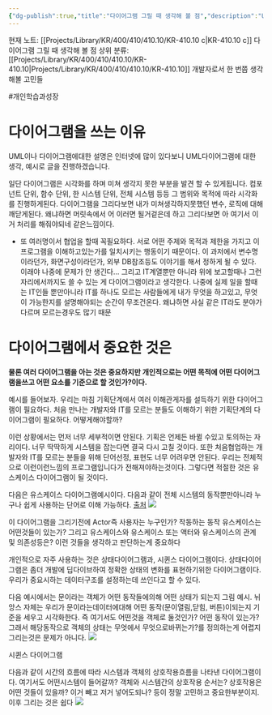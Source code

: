 ```yaml
---
{"dg-publish":true,"title":"다이어그램 그릴 때 생각해 볼 점","description":"UML다이어그램과 같이 시각화를 통해 프로그램이나 클래스, 기능을 표현하는 것에 생각해본 글입니다. 어떤 목적에 의해 어떤 다이어그램을 선택할지나 또는 다이어그램인 만큼 어떤 대상을 기준으로 할지, 읽는 사람은 어떤 사람인지등에 따라 조정하는 점등 단순히 기술적으로 그리기전에 누구를 위해 어떤 것을 선택할지를 생각해본 점입니다.","permalink":"/projects/library/kr/400/410/410-10/kr-410-10-c/","dgPassFrontmatter":true,"noteIcon":"0","created":"2024-12-18T22:03:02.471+09:00","updated":"2025-07-08T22:56:11.466+09:00"}
---
```


현재 노트: [[Projects/Library/KR/400/410/410.10/KR-410.10 c\|KR-410.10 c]] 다이어그램 그릴 때 생각해 볼 점
상위 분류: [[Projects/Library/KR/400/410/410.10/KR-410.10\|Projects/Library/KR/400/410/410.10/KR-410.10]] 개발자로서 한 번쯤 생각해볼 고민들

#개인학습과성장 


# 다이어그램을 쓰는 이유
UML이나 다이어그램에대한 설명은 인터넷에 많이 있다보니 UML다이어그램에 대한 생각, 예시로 글을 진행하겠습니다.

일단 다이어그램은 시각화를 하며 미쳐 생각지 못한 부분을 발견 할 수 있게됩니다. 컴포넌트 단위, 함수 단위, 한 시스템 단위, 전체 시스템 등등 그 범위와 목적에 따라 시각화를 진행하게된다. 다이어그램을 그리다보면 내가 미쳐생각하지못했던 변수, 로직에 대해 깨닫게된다. 왜냐하면 머릿속에서 어 이러면 될거겉은데 하고 그리다보면 아 여기서 이거 처리를 해줘야되네 같은느낌이다.

- 또 여러명이서 협업을 할때 꼭필요하다.
서로 어떤 주제와 목적과 제한을 가지고 이 프로그램을 이해하고있는가를 일치시키는 행동이기 때문이다. 이 과저에서 변수명이라던가, 화면구성이라던가, 외부  DB참조등도 이야기를 해서 정하게 될 수 있다. 이래야 나중에 문제가 안 생긴다... 그리고 IT계열뿐만 아니라 위에 보고할때나 그런 자리에서까지도 쓸 수 있는 게 다이어그램이라고 생각한다. 나중에 실제 일을 할때는 IT인들 뿐만아니라 IT를 하나도 모르는 사람들에게 내가 무엇을 하고있고, 무엇이 가능한지를 설명해야되는 순간이 무조건온다. 왜냐하면 사실 같은 IT라도 분야가 다르며 모르는경우도 많기 때문

#  다이어그램에서 중요한 것은
**물론 여러 다이어그램을 아는 것은 중요하지만 개인적으로는 어떤 목적에 어떤 다이어그램을쓰고 어떤 요소를 기준으로 할 것인가?이다.**

예시를 들어보자. 우리는 마침 기획단계에서 여러 이해관게자를 설득하기 위한 다이어그램이 필요하다. 처음 만나는 개발자와 IT를 모르는 분들도 이해하기 위한 기획단계의 다이어그램이 필요하다. 어떻게해야할까?

이런 상황에서는 먼저 너무 세부적이면 안된다. 기획은 언제든 바뀔 수있고 토의하는 자리이다. 너무 딱딱하게 시스템을 잡는다면 결국 다시 고칠 것이다. 또한 처음협업하는 개발자와 IT를 모르는 분들을 위해 단어선정, 표현도 너무 어려우면 안된다. 우리는 전체적으로 이런이런느낌의 프로그램입니다가 전해져야하는것이다.
그렇다면 적절한 것은 유스케이스 다이어그램이 될 것이다.

다음은 유스케이스 다이어그램예시이다.
다음과 같이 전체 시스템의 동작뿐만아니라 누구나 쉽게 사용하는 단어로 이해 가능하다.
[출처](https://velog.io/@seolang2/UML-%EB%B0%B0%EC%9B%8C%EB%B3%B4%EA%B8%B0-%EC%8B%9C%EB%A6%AC%EC%A6%88-3-%EC%9C%A0%EC%8A%A4%EC%BC%80%EC%9D%B4%EC%8A%A4-%EB%8B%A4%EC%9D%B4%EC%96%B4%EA%B7%B8%EB%9E%A8)
![](https://i.imgur.com/jq8rXch.png)



이 다이어그램을 그리기전에 Actor즉 사용자는 누구인가? 작동하는 동작 유스케이스는 어떤것들이 있는가? 그리고 유스케이스와 유스케이스 또는 액터와 유스케이스의 관계 및 의존성등은? 이런 것들을 생각하고 판단하는게 중요하다



개인적으로 자주 사용하는 것은 상태다이어그램과, 시퀸스 다이어그램이다.
상태다이어그램은 좀더 개발에 딥다이브하여 정확한 상태의 변화를 표현하기위한 다이어그램이다. 우리가 중요시하는 데이터구조를 설정하는데 쓰인다고 할 수 있다.

다음 예시에서는 문이라는 객체가 어떤 동작들에의해 어떤 상태가 되는지 그림 예시. 뉘앙스 자체는 우리가 문이라는데이터에대해 어떤 동작(문이열림,닫힘, 버튼)이되는지 기준을 세우고 시각화한다. 즉 여기서도 어떤것을 객체로 둘것인가? 어떤 동작이 있는가? 그래서 해당동작으로 객체의 상태는 무엇에서 무엇으로바뀌는가?를 정의하는게 어렵지 그리는것은 문제가 아니다.
![](https://i.imgur.com/u1H7D6i.jpeg)



시퀸스 다이어그램

다음과 같이 시간의 흐름에 따라 시스템과 객체의 상호작용흐름을 나타낸 다이어그램이다.
여기서도 어떤시스템이 들어갈까? 객체와 시스템간의 상호작용 순서는? 상호작용은 어떤 것들이 있을까? 이거 빼고 저거 넣어도되나? 등이 정말 고민하고 중요한부분이지. 이후 그리는 것은 쉽다
![](https://i.imgur.com/DZOLNxC.png)

